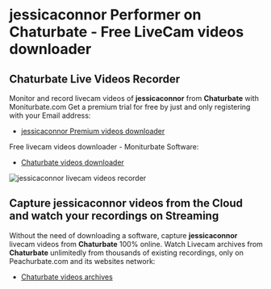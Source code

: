 # jessicaconnor Performer on Chaturbate - Free LiveCam videos downloader

## Chaturbate Live Videos Recorder

Monitor and record livecam videos of **jessicaconnor** from **Chaturbate** with Moniturbate.com
Get a premium trial for free by just and only registering with your Email address:
* [jessicaconnor Premium videos downloader](https://moniturbate.com/request-demo-licence-key.html)

Free livecam videos downloader - Moniturbate Software:
* [Chaturbate videos downloader](https://moniturbate.com/moniturbate-download-software.html)

![jessicaconnor livecam videos recorder](https://peachurnet.com/templates/moniturbate-software.png)


## Capture jessicaconnor videos from the Cloud and watch your recordings on Streaming

Without the need of downloading a software, capture **jessicaconnor** livecam videos from **Chaturbate** 100% online.
Watch Livecam archives from **Chaturbate** unlimitedly from thousands of existing recordings, only on Peachurbate.com and its websites network:
* [Chaturbate videos archives](https://peachurnet.com/)